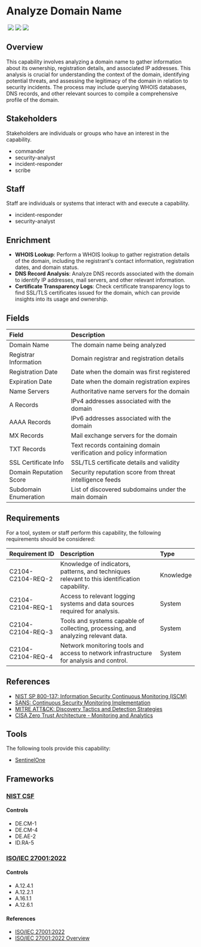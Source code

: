 # Analyze Domain Name
&nbsp;![](https://img.shields.io/badge/ID-C2104-blue)&nbsp;![](https://img.shields.io/badge/Phase-Identification_%28P0002%29-blue)&nbsp;![](https://img.shields.io/badge/Category-Network-blue)
## Overview
This capability involves analyzing a domain name to gather information about its ownership, registration details, and associated IP addresses. This analysis is crucial for understanding the context of the domain, identifying potential threats, and assessing the legitimacy of the domain in relation to security incidents. The process may include querying WHOIS databases, DNS records, and other relevant sources to compile a comprehensive profile of the domain.

## Stakeholders
Stakeholders are individuals or groups who have an interest in the capability.

- commander
- security-analyst
- incident-responder
- scribe

## Staff
Staff are individuals or systems that interact with and execute a capability.

- incident-responder
- security-analyst

## Enrichment
- **WHOIS Lookup**: Perform a WHOIS lookup to gather registration details of the domain, including the registrant's contact information, registration dates, and domain status.
- **DNS Record Analysis**: Analyze DNS records associated with the domain to identify IP addresses, mail servers, and other relevant information.
- **Certificate Transparency Logs**: Check certificate transparency logs to find SSL/TLS certificates issued for the domain, which can provide insights into its usage and ownership.

## Fields
| Field | Description |
| :--- | :--- |
| Domain Name | The domain name being analyzed |
| Registrar Information | Domain registrar and registration details |
| Registration Date | Date when the domain was first registered |
| Expiration Date | Date when the domain registration expires |
| Name Servers | Authoritative name servers for the domain |
| A Records | IPv4 addresses associated with the domain |
| AAAA Records | IPv6 addresses associated with the domain |
| MX Records | Mail exchange servers for the domain |
| TXT Records | Text records containing domain verification and policy information |
| SSL Certificate Info | SSL/TLS certificate details and validity |
| Domain Reputation Score | Security reputation score from threat intelligence feeds |
| Subdomain Enumeration | List of discovered subdomains under the main domain |

## Requirements
For a tool, system or staff perform this capability, the following requirements should be considered:

| Requirement ID | Description | Type |
| :--- | :--- | :--- |
| C2104-C2104-REQ-2 | Knowledge of indicators, patterns, and techniques relevant to this identification capability. | Knowledge|
| C2104-C2104-REQ-1 | Access to relevant logging systems and data sources required for analysis. | System|
| C2104-C2104-REQ-3 | Tools and systems capable of collecting, processing, and analyzing relevant data. | System|
| C2104-C2104-REQ-4 | Network monitoring tools and access to network infrastructure for analysis and control. | System|

## References

- [NIST SP 800-137: Information Security Continuous Monitoring (ISCM)](https://csrc.nist.gov/publications/detail/sp/800-137/final)
- [SANS: Continuous Security Monitoring Implementation](https://www.sans.org/white-papers/36022/)
- [MITRE ATT&CK: Discovery Tactics and Detection Strategies](https://attack.mitre.org/tactics/TA0007/)
- [CISA Zero Trust Architecture - Monitoring and Analytics](https://www.cisa.gov/sites/default/files/publications/CISA_Insights_Implementing_a_Zero_Trust_Architecture.pdf)
## Tools
The following tools provide this capability:

- [SentinelOne](../tool/sentinelone/C2104.md)

## Frameworks
### [NIST CSF](../frameworks/F0003.md)

#### Controls

- DE.CM-1 
- DE.CM-4 
- DE.AE-2 
- ID.RA-5 

### [ISO/IEC 27001:2022](../frameworks/F0002.md)

#### Controls

- A.12.4.1 
- A.12.2.1 
- A.16.1.1 
- A.12.6.1 

#### References

- [ISO/IEC 27001:2022](https://www.iso.org/standard/82875.html)
- [ISO/IEC 27001:2022 Overview](https://www.iso.org/isoiec-27001-information-security.html)